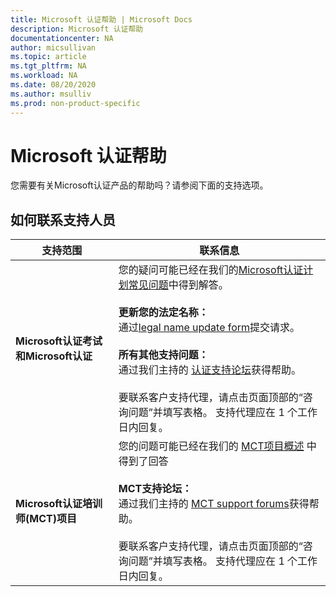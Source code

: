 ```yaml
---
title: Microsoft 认证帮助 | Microsoft Docs
description: Microsoft 认证帮助
documentationcenter: NA
author: micsullivan
ms.topic: article
ms.tgt_pltfrm: NA
ms.workload: NA
ms.date: 08/20/2020
ms.author: msulliv
ms.prod: non-product-specific
---
```

# Microsoft 认证帮助

您需要有关Microsoft认证产品的帮助吗？请参阅下面的支持选项。

## 如何联系支持人员

| 支持范围| 联系信息|
| ------------- | --- |
| **Microsoft认证考试和Microsoft认证** |您的疑问可能已经在我们的[Microsoft认证计划常见问题](/learn/certifications/microsoft-certification-program-faqs)中得到解答。<br/><br/> **更新您的法定名称：** <br/>通过[legal name update form](https://aka.ms/MSCertificationLegalNamechange)提交请求。<br/><br/>  **所有其他支持问题：**<br/>通过我们主持的 [认证支持论坛](https://aka.ms/MCPForum)获得帮助。<br/><br/>要联系客户支持代理，请点击页面顶部的“咨询问题”并填写表格。  支持代理应在 1 个工作日内回复。|
| **Microsoft认证培训师(MCT)项目** | 您的问题可能已经在我们的 [MCT项目概述](/learn/certifications/mct-certification) 中得到了回答<br/><br/>**MCT支持论坛：**<br/>通过我们主持的 [MCT support forums](https://aka.ms/MCTForum)获得帮助。<br/><br/>要联系客户支持代理，请点击页面顶部的“咨询问题”并填写表格。  支持代理应在 1 个工作日内回复。|